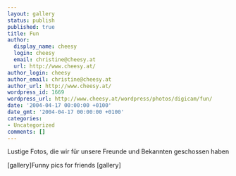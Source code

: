 ```yaml
---
layout: gallery
status: publish
published: true
title: Fun
author:
  display_name: cheesy
  login: cheesy
  email: christine@cheesy.at
  url: http://www.cheesy.at/
author_login: cheesy
author_email: christine@cheesy.at
author_url: http://www.cheesy.at/
wordpress_id: 1669
wordpress_url: http://www.cheesy.at/wordpress/photos/digicam/fun/
date: '2004-04-17 00:00:00 +0100'
date_gmt: '2004-04-17 00:00:00 +0100'
categories:
- Uncategorized
comments: []
---
```

<!--:de-->Lustige Fotos, die wir für unsere Freunde und Bekannten geschossen haben
[gallery]<!--:--><!--:en-->Funny pics for friends
[gallery]<!--:-->
